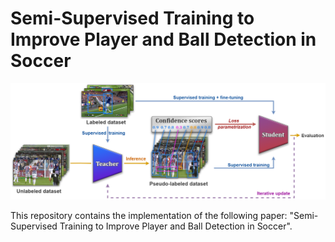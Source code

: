 # Semi-Supervised Training to Improve Player and Ball Detection in Soccer

<p align="center"><img src="img/Main-semi-supervised.png" width="720" ></p>

This repository contains the implementation of the following paper: "Semi-Supervised Training to Improve Player and Ball Detection in Soccer".